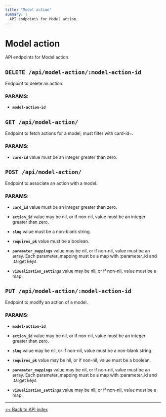 ```yaml
---
title: "Model action"
summary: |
  API endpoints for Model action.
---
```


# Model action

API endpoints for Model action.

## `DELETE /api/model-action/:model-action-id`

Endpoint to delete an action.

### PARAMS:

*  **`model-action-id`**

## `GET /api/model-action/`

Endpoint to fetch actions for a model, must filter with card-id=.

### PARAMS:

*  **`card-id`** value must be an integer greater than zero.

## `POST /api/model-action/`

Endpoint to associate an action with a model.

### PARAMS:

*  **`card_id`** value must be an integer greater than zero.

*  **`action_id`** value may be nil, or if non-nil, value must be an integer greater than zero.

*  **`slug`** value must be a non-blank string.

*  **`requires_pk`** value must be a boolean.

*  **`parameter_mappings`** value may be nil, or if non-nil, value must be an array. Each parameter_mapping must be a map with :parameter_id and :target keys

*  **`visualization_settings`** value may be nil, or if non-nil, value must be a map.

## `PUT /api/model-action/:model-action-id`

Endpoint to modify an action of a model.

### PARAMS:

*  **`model-action-id`** 

*  **`action_id`** value may be nil, or if non-nil, value must be an integer greater than zero.

*  **`slug`** value may be nil, or if non-nil, value must be a non-blank string.

*  **`requires_pk`** value may be nil, or if non-nil, value must be a boolean.

*  **`parameter_mappings`** value may be nil, or if non-nil, value must be an array. Each parameter_mapping must be a map with :parameter_id and :target keys

*  **`visualization_settings`** value may be nil, or if non-nil, value must be a map.

---

[<< Back to API index](../api-documentation.md)